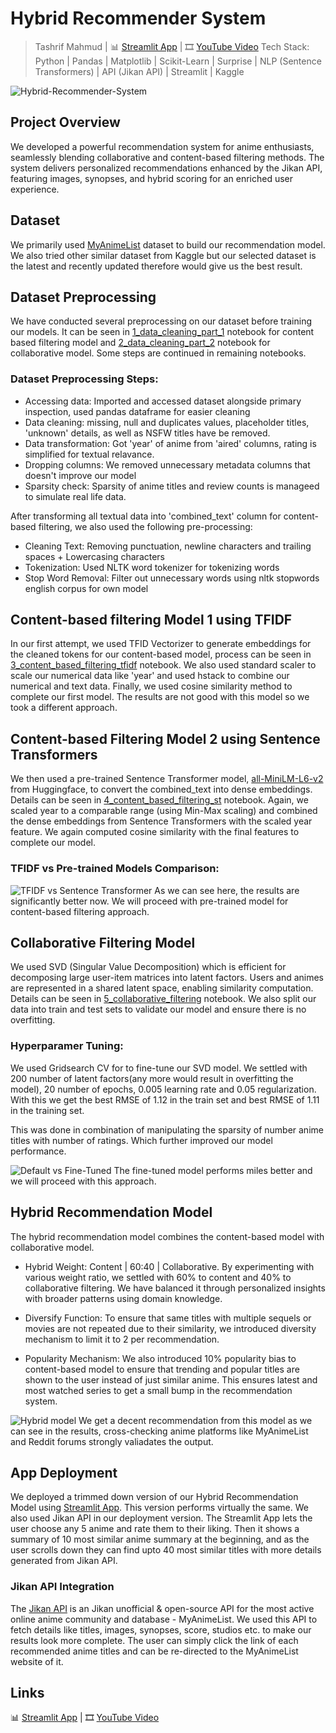 # Hybrid Recommender System
> Tashrif Mahmud | :bar_chart: [Streamlit App](https://hybrid-recommender-system.streamlit.app) | :film_strip: [YouTube Video](https://www.youtube.com/watch?v=VUjMEUpg5ec)
> Tech Stack: Python | Pandas | Matplotlib | Scikit-Learn | Surprise | NLP (Sentence Transformers) | API (Jikan API) | Streamlit | Kaggle

![Hybrid-Recommender-System](image/0_Banner.jpg)

## Project Overview
We developed a powerful recommendation system for anime enthusiasts, seamlessly blending collaborative and content-based filtering methods. The system delivers personalized recommendations enhanced by the Jikan API, featuring images, synopses, and hybrid scoring for an enriched user experience.

## Dataset
We primarily used [MyAnimeList](https://www.kaggle.com/datasets/dsfelix/animes-dataset-2023) dataset to build our recommendation model. We also tried other similar dataset from Kaggle but our selected dataset is the latest and recently updated therefore would give us the best result.

## Dataset Preprocessing
We have conducted several preprocessing on our dataset before training our models. It can be seen in [1_data_cleaning_part_1](https://github.com/tashrifmahmud/Hybrid-Recommender-System/blob/main/1_data_cleaning_part_1.ipynb) notebook for content based filtering model and [2_data_cleaning_part_2](https://github.com/tashrifmahmud/Hybrid-Recommender-System/blob/main/2_data_cleaning_part_2.ipynb) notebook for collaborative model. Some steps are continued in remaining notebooks.

### Dataset Preprocessing Steps:

- Accessing data: Imported and accessed dataset alongside primary inspection, used pandas dataframe for easier cleaning
- Data cleaning: missing, null and duplicates values, placeholder titles, 'unknown' details, as well as NSFW titles have be removed.
- Data transformation: Got 'year' of anime from 'aired' columns, rating is simplified for textual relavance. 
- Dropping columns: We removed unnecessary metadata columns that doesn't improve our model
- Sparsity check: Sparsity of anime titles and review counts is manageed to simulate real life data.

After transforming all textual data into 'combined_text' column for content-based filtering, we also used the following pre-processing:

- Cleaning Text: Removing punctuation, newline characters and trailing spaces + Lowercasing characters
- Tokenization: Used NLTK word tokenizer for tokenizing words 
- Stop Word Removal: Filter out unnecessary words using nltk stopwords english corpus for own model

## Content-based filtering Model 1 using TFIDF

In our first attempt, we used TFID Vectorizer to generate embeddings for the cleaned tokens for our content-based model, process can be seen in [3_content_based_filtering_tfidf](https://github.com/tashrifmahmud/Hybrid-Recommender-System/blob/main/3_content_based_filtering_tfidf.ipynb) notebook. We also used standard scaler to scale our numerical data like 'year' and used hstack to combine our numerical and text data. Finally, we used cosine similarity method to complete our first model. The results are not good with this model so we took a different approach.

## Content-based Filtering Model 2 using Sentence Transformers 
We then used a pre-trained Sentence Transformer model, [all-MiniLM-L6-v2](https://huggingface.co/sentence-transformers/all-MiniLM-L6-v2) from Huggingface, to convert the combined_text into dense embeddings. Details can be seen in [4_content_based_filtering_st](https://github.com/tashrifmahmud/Hybrid-Recommender-System/blob/main/4_content_based_filtering_st.ipynb) notebook. Again, we scaled year to a comparable range (using Min-Max scaling) and combined the dense embeddings from Sentence Transformers with the scaled year feature. We again computed cosine similarity with the final features to complete our model.

### TFIDF vs Pre-trained Models Comparison:

![TFIDF vs Sentence Transformer](image/1_TFIDF_ST_model.png "Content-based Filtering: TFIDF vs Sentence Transformer")
As we can see here, the results are significantly better now. We will proceed with pre-trained model for content-based filtering approach.

## Collaborative Filtering Model
We used SVD (Singular Value Decomposition) which is efficient for decomposing large user-item matrices into latent factors. Users and animes are represented in a shared latent space, enabling similarity computation. Details can be seen in [5_collaborative_filtering](https://github.com/tashrifmahmud/Hybrid-Recommender-System/blob/main/5_collaborative_filtering.ipynb) notebook. We also split our data into train and test sets to validate our model and ensure there is no overfitting. 

### Hyperparamer Tuning:
We used Gridsearch CV for to fine-tune our SVD model. We settled with 200 number of latent factors(any more would result in overfitting the model), 20 number of epochs, 0.005 learning rate and 0.05 regularization. With this we get the best RMSE of 1.12 in the train set and best RMSE of 1.11 in the training set.

This was done in combination of manipulating the sparsity of number anime titles with number of ratings. Which further improved our model performance.

![Default vs Fine-Tuned](image/2_Collaborative_model.png "Collaborative Filtering: Default vs Fine-Tuned")
The fine-tuned model performs miles better and we will proceed with this approach.

## Hybrid Recommendation Model
The hybrid recommendation model combines the content-based model with collaborative model. 

- Hybrid Weight: Content | 60:40 | Collaborative. By experimenting with various weight ratio, we settled with 60% to content and 40% to collaborative filtering. We have balanced it through personalized insights with broader patterns using domain knowledge. 

- Diversify Function: To ensure that same titles with multiple sequels or movies are not repeated due to their similarity, we introduced diversity mechanism to limit it to 2 per recommendation.

- Popularity Mechanism: We also introduced 10% popularity bias to content-based model to ensure that trending and popular titles are shown to the user instead of just similar anime. This ensures latest and most watched series to get a small bump in the recommendation system. 

![Hybrid model](image/3_Hybrid_model.png "Hybrid Recommendation Results")
We get a decent recommendation from this model as we can see in the results, cross-checking anime platforms like MyAnimeList and Reddit forums strongly valiadates the output.

## App Deployment
We deployed a trimmed down version of our Hybrid Recommendation Model using [Streamlit App](https://hybrid-recommender-system.streamlit.app/). This version performs virtually the same. We also used Jikan API in our deployment version. The Streamlit App lets the user choose any 5 anime and rate them to their liking. Then it shows a summary of 10 most similar anime summary at the beginning, and as the user scrolls down they can find upto 40 most similar titles with more details generated from Jikan API.

### Jikan API Integration
The [Jikan API](https://jikan.moe/) is an Jikan unofficial & open-source API for the most active online anime community and database - MyAnimeList. We used this API to fetch details like titles, images, synopses, score, studios etc. to make our results look more complete. The user can simply click the link of each recommended anime titles and can be re-directed to the MyAnimeList website of it.

## Links
:bar_chart: [Streamlit App](https://hybrid-recommender-system.streamlit.app) | :film_strip: [YouTube Video](https://www.youtube.com/watch?v=VUjMEUpg5ec)